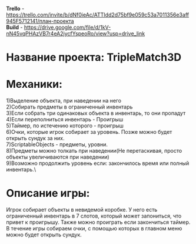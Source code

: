 **Trello** - https://trello.com/invite/b/dNf0ieAc/ATTIdd2d75bf9e059c53a7011356e3aff945F5712141/план-проекта \
**Build** - https://drive.google.com/file/d/1kV-nN45vqPHAzVB7r4eA2jycfYspeoRo/view?usp=drive_link

# Название проекта: TripleMatch3D

# Механики:
1)Выделение объекта, при наведении на него\
2)Собирать предметы в ограниченный инвентарь\
3)Если собрать три одинаковых объекта в инвентарь, то они пропадут\
4)Если переполниться инвентарь - Проигрыш\
5)Таймер, по истечению которого - проигрыш\
6)Очки, которые игрок собирает за уровень. Позже можно будет открыть сундук за них.\
7)ScriptableObjects - предметы, уровни.\
8)Предметы можно толкать при наведении(Не перетаскивая, просто объекты увеличиваются при наведении)\
9)Возможно продолжить уровень если: закончилось время или полный инвентарь.\

# Описание игры:
Игрок собирает объекты в невидемой коробке. У него есть ограниченный инвентарь в 7 слотов, который может запониться, что привет к проигрышу. Также можно проиграть если закончиться таймер. В течение игры собираем очки, с помощью которых в главном меню можно будет открыть сундук.

